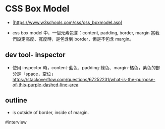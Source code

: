 # CSS Box Model

- [https://www.w3schools.com/css/css_boxmodel.asp]

- css box model 中，一個元素包含：content, padding, border, margin
  當我們設定高度、寬度時，是包含到 border，但是不包含 margin。

## dev tool- inspector

- 使用 inspector 時，content-藍色、padding-綠色、margin-橘色，紫色的部分是「space，空位」
  https://stackoverflow.com/questions/67252231/what-is-the-purpose-of-this-purple-dashed-line-area

## outline

- is outside of border, inside of margin.

#interview
